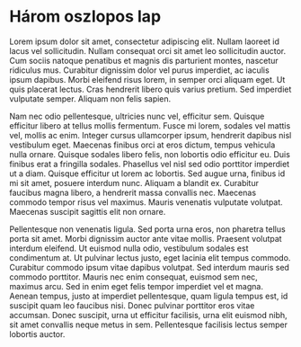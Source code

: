 <!-- ======================================================================
--- Search engine
title:        business-objects
description:  Data access command objects.
keywords:     business-objects, JavaScript, node.js
--- Layout
layout:       layout-3-oszlop
bal:          savok/bal-sav
jobb:         savok/jobb-sav
--- Menu system
order:        40
text:         Három oszlopos lap
======================================================================= -->

# Három oszlopos lap

Lorem ipsum dolor sit amet, consectetur adipiscing elit. Nullam laoreet id lacus vel sollicitudin. Nullam consequat orci sit amet leo sollicitudin auctor. Cum sociis natoque penatibus et magnis dis parturient montes, nascetur ridiculus mus. Curabitur dignissim dolor vel purus imperdiet, ac iaculis ipsum dapibus. Morbi eleifend risus lorem, in semper orci aliquam eget. Ut quis placerat lectus. Cras hendrerit libero quis varius pretium. Sed imperdiet vulputate semper. Aliquam non felis sapien.

Nam nec odio pellentesque, ultricies nunc vel, efficitur sem. Quisque efficitur libero at tellus mollis fermentum. Fusce mi lorem, sodales vel mattis vel, mollis ac enim. Integer cursus ullamcorper ipsum, hendrerit dapibus nisl vestibulum eget. Maecenas finibus orci at eros dictum, tempus vehicula nulla ornare. Quisque sodales libero felis, non lobortis odio efficitur eu. Duis finibus erat a fringilla sodales. Phasellus vel nisl sed odio porttitor imperdiet ut a diam. Quisque efficitur ut lorem ac lobortis. Sed augue urna, finibus id mi sit amet, posuere interdum nunc. Aliquam a blandit ex. Curabitur faucibus magna libero, a hendrerit massa convallis nec. Maecenas commodo tempor risus vel maximus. Mauris venenatis vulputate volutpat. Maecenas suscipit sagittis elit non ornare.

Pellentesque non venenatis ligula. Sed porta urna eros, non pharetra tellus porta sit amet. Morbi dignissim auctor ante vitae mollis. Praesent volutpat interdum eleifend. Ut euismod nulla odio, vestibulum sodales est condimentum at. Ut pulvinar lectus justo, eget lacinia elit tempus commodo. Curabitur commodo ipsum vitae dapibus volutpat. Sed interdum mauris sed commodo porttitor. Mauris nec enim consequat, euismod sem nec, maximus arcu. Sed in enim eget felis tempor imperdiet vel et magna. Aenean tempus, justo at imperdiet pellentesque, quam ligula tempus est, id suscipit quam leo faucibus nisi. Donec pulvinar porttitor eros vitae accumsan. Donec suscipit, urna ut efficitur facilisis, urna elit euismod nibh, sit amet convallis neque metus in sem. Pellentesque facilisis lectus semper lobortis auctor.